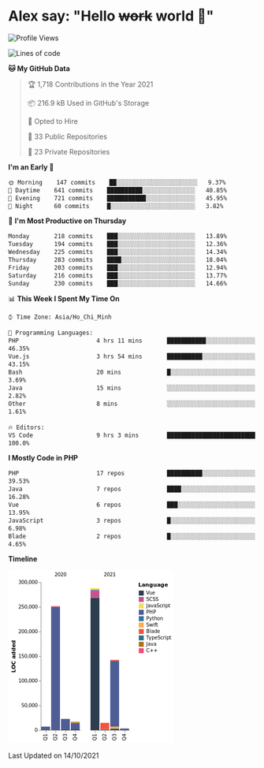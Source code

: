 # Alex say: "Hello ~~work~~ world 🐾"

<!--START_SECTION:waka-->
![Profile Views](http://img.shields.io/badge/Profile%20Views-49-blue)

![Lines of code](https://img.shields.io/badge/From%20Hello%20World%20I%27ve%20Written-746998%20lines%20of%20code-blue)

**🐱 My GitHub Data** 

> 🏆 1,718 Contributions in the Year 2021
 > 
> 📦 216.9 kB Used in GitHub's Storage 
 > 
> 💼 Opted to Hire
 > 
> 📜 33 Public Repositories 
 > 
> 🔑 23 Private Repositories  
 > 
**I'm an Early 🐤** 

```text
🌞 Morning    147 commits    ██░░░░░░░░░░░░░░░░░░░░░░░   9.37% 
🌆 Daytime    641 commits    ██████████░░░░░░░░░░░░░░░   40.85% 
🌃 Evening    721 commits    ███████████░░░░░░░░░░░░░░   45.95% 
🌙 Night      60 commits     █░░░░░░░░░░░░░░░░░░░░░░░░   3.82%

```
📅 **I'm Most Productive on Thursday** 

```text
Monday       218 commits    ███░░░░░░░░░░░░░░░░░░░░░░   13.89% 
Tuesday      194 commits    ███░░░░░░░░░░░░░░░░░░░░░░   12.36% 
Wednesday    225 commits    ███░░░░░░░░░░░░░░░░░░░░░░   14.34% 
Thursday     283 commits    ████░░░░░░░░░░░░░░░░░░░░░   18.04% 
Friday       203 commits    ███░░░░░░░░░░░░░░░░░░░░░░   12.94% 
Saturday     216 commits    ███░░░░░░░░░░░░░░░░░░░░░░   13.77% 
Sunday       230 commits    ███░░░░░░░░░░░░░░░░░░░░░░   14.66%

```


📊 **This Week I Spent My Time On** 

```text
⌚︎ Time Zone: Asia/Ho_Chi_Minh

💬 Programming Languages: 
PHP                      4 hrs 11 mins       ███████████░░░░░░░░░░░░░░   46.35% 
Vue.js                   3 hrs 54 mins       ██████████░░░░░░░░░░░░░░░   43.15% 
Bash                     20 mins             █░░░░░░░░░░░░░░░░░░░░░░░░   3.69% 
Java                     15 mins             ░░░░░░░░░░░░░░░░░░░░░░░░░   2.82% 
Other                    8 mins              ░░░░░░░░░░░░░░░░░░░░░░░░░   1.61%

🔥 Editors: 
VS Code                  9 hrs 3 mins        █████████████████████████   100.0%

```

**I Mostly Code in PHP** 

```text
PHP                      17 repos            ██████████░░░░░░░░░░░░░░░   39.53% 
Java                     7 repos             ████░░░░░░░░░░░░░░░░░░░░░   16.28% 
Vue                      6 repos             ███░░░░░░░░░░░░░░░░░░░░░░   13.95% 
JavaScript               3 repos             █░░░░░░░░░░░░░░░░░░░░░░░░   6.98% 
Blade                    2 repos             █░░░░░░░░░░░░░░░░░░░░░░░░   4.65%

```


**Timeline**

![Chart not found](https://raw.githubusercontent.com/alexzvn/alexzvn/main/charts/bar_graph.png) 


 Last Updated on 14/10/2021
<!--END_SECTION:waka-->
